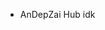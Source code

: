 - AnDepZai Hub idk
<!---
AnDepZaiHub/AnDepZaiHub is a ✨ special ✨ repository because its `README.md` (this file) appears on your GitHub profile.
You can click the Preview link to take a look at your changes.
--->
